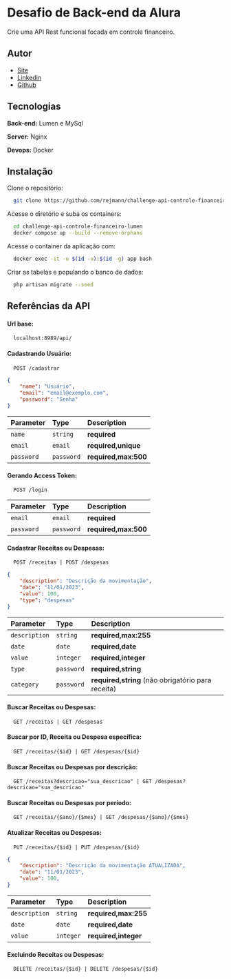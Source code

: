 # Desafio de Back-end da Alura

Crie uma API Rest funcional focada em controle financeiro.

## Autor

- [Site](https://www.rejman.dev.br)
- [Linkedin](https://www.linkedin.com/in/nascimentorejman)
- [Github](https://www.github.com/rejmann)

## Tecnologias

**Back-end:** Lumen e MySql

**Server:** Nginx

**Devops:** Docker

## Instalação

Clone o repositório:

```bash
  git clone https://github.com/rejmann/challenge-api-controle-financeiro-lumen.git
```

Acesse o diretório e suba os containers:

```bash
  cd challenge-api-controle-financeiro-lumen
  docker compose up --build --remove-orphans
```

Acesse o container da aplicação com:

```bash
  docker exec -it -u $(id -u):$(id -g) app bash
```

Criar as tabelas e populando o banco de dados:

```bash
  php artisan migrate --seed
```

## Referências da API

#### Url base:

```http
  localhost:8989/api/
```

#### Cadastrando Usuário:

```http
  POST /cadastrar
```
```json
{
    "name": "Usuário",
    "email": "email@exemplo.com",
    "password": "Senha"
}
```

| Parameter | Type     | Description                |
| :-------- | :------- | :------------------------- |
| `name` | `string` | **required** |
| `email` | `email` | **required,unique** |
| `password` | `password` | **required,max:500** |

#### Gerando Access Token:

```http
  POST /login
```

| Parameter | Type     | Description                |
| :-------- | :------- | :------------------------- |
| `email` | `email` | **required** |
| `password` | `password` | **required,max:500** |


#### Cadastrar Receitas ou Despesas:

```http
  POST /receitas | POST /despesas
```
```json
{
    "description": "Descrição da movimentação",
    "date": "11/01/2023",
    "value": 100,
    "type": "despesas"
}
```
| Parameter | Type     | Description                |
| :-------- | :------- | :------------------------- |
| `description` | `string` | **required,max:255** |
| `date` | `date` | **required,date** |
| `value` | `integer` | **required,integer** |
| `type` | `password` | **required,string** |
| `category` | `password` | **required,string** (não obrigatório para receita) |

#### Buscar Receitas ou Despesas:

```http
  GET /receitas | GET /despesas
```

#### Buscar por ID, Receita ou Despesa específica:

```http
  GET /receitas/{$id} | GET /despesas/{$id} 
```

#### Buscar Receitas ou Despesas por descrição:

```http
  GET /receitas?descricao="sua_descricao" | GET /despesas?descricao="sua_descricao" 
```

#### Buscar Receitas ou Despesas por período:

```http
  GET /receitas/{$ano}/{$mes} | GET /despesas/{$ano}/{$mes} 
```

#### Atualizar Receitas ou Despesas:

```http
  PUT /receitas/{$id} | PUT /despesas/{$id} 
```
```json
{
    "description": "Descrição da movimentação ATUALIZADA",
    "date": "11/01/2023",
    "value": 100,
}
```
| Parameter | Type     | Description                |
| :-------- | :------- | :------------------------- |
| `description` | `string` | **required,max:255** |
| `date` | `date` | **required,date** |
| `value` | `integer` | **required,integer** |

#### Excluindo Receitas ou Despesas:

```http
  DELETE /receitas/{$id} | DELETE /despesas/{$id} 
```
